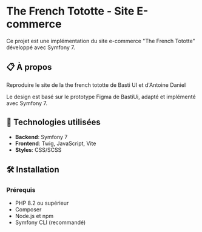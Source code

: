 # The French Tototte - Site E-commerce

Ce projet est une implémentation du site e-commerce "The French Tototte" développé avec Symfony 7.

## 📋 À propos

Reproduire le site de la the french tototte de Basti UI et d'Antoine Daniel

Le design est basé sur le prototype Figma de BastiUi, adapté et implémenté avec Symfony 7.

## 🚀 Technologies utilisées

- **Backend**: Symfony 7
- **Frontend**: Twig, JavaScript, Vite
- **Styles**: CSS/SCSS

## 🛠️ Installation

### Prérequis

- PHP 8.2 ou supérieur
- Composer
- Node.js et npm
- Symfony CLI (recommandé)
